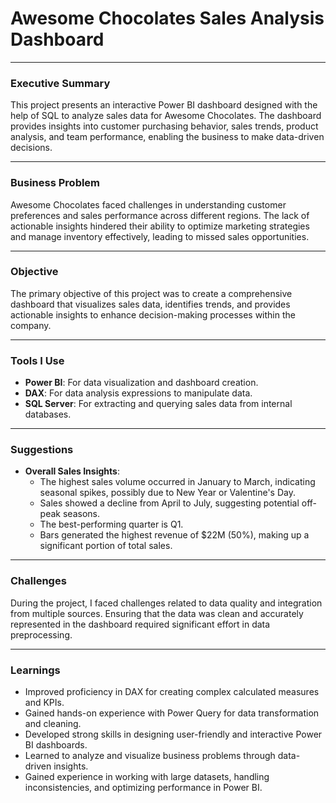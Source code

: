 # Awesome Chocolates Sales Analysis Dashboard
---

### **Executive Summary**  
This project presents an interactive Power BI dashboard designed with the help of SQL to analyze sales data for Awesome Chocolates. The dashboard provides insights into customer purchasing behavior, sales trends, product analysis, and team performance, enabling the business to make data-driven decisions.

---

### **Business Problem**  
Awesome Chocolates faced challenges in understanding customer preferences and sales performance across different regions. The lack of actionable insights hindered their ability to optimize marketing strategies and manage inventory effectively, leading to missed sales opportunities.

---

### **Objective**  
The primary objective of this project was to create a comprehensive dashboard that visualizes sales data, identifies trends, and provides actionable insights to enhance decision-making processes within the company.

---

### **Tools I Use**  
- **Power BI**: For data visualization and dashboard creation.  
- **DAX**: For data analysis expressions to manipulate data.  
- **SQL Server**: For extracting and querying sales data from internal databases.

---

### **Suggestions**  
- **Overall Sales Insights**:
  - The highest sales volume occurred in January to March, indicating seasonal spikes, possibly due to New Year or Valentine's Day.  
  - Sales showed a decline from April to July, suggesting potential off-peak seasons.  
  - The best-performing quarter is Q1.  
  - Bars generated the highest revenue of $22M (50%), making up a significant portion of total sales.

---

### **Challenges**  
During the project, I faced challenges related to data quality and integration from multiple sources. Ensuring that the data was clean and accurately represented in the dashboard required significant effort in data preprocessing.

---

### **Learnings**  
- Improved proficiency in DAX for creating complex calculated measures and KPIs.  
- Gained hands-on experience with Power Query for data transformation and cleaning.  
- Developed strong skills in designing user-friendly and interactive Power BI dashboards.  
- Learned to analyze and visualize business problems through data-driven insights.  
- Gained experience in working with large datasets, handling inconsistencies, and optimizing performance in Power BI.

